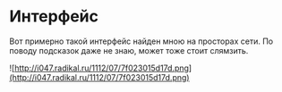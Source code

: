 # Интерфейс #

Вот примерно такой интерфейс найден мною на просторах сети.
По поводу подсказок даже не знаю, может тоже стоит слямзить.

![http://i047.radikal.ru/1112/07/7f023015d17d.png](http://i047.radikal.ru/1112/07/7f023015d17d.png)